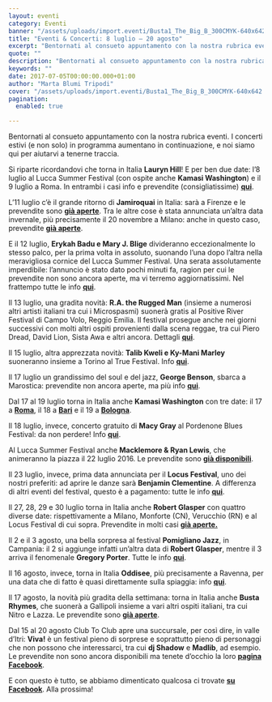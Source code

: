 ```yaml
---
layout: eventi
category: Eventi
banner: "/assets/uploads/import.eventi/Busta1_The_Big_B_300CMYK-640x642.jpg"
title: "Eventi & Concerti: 8 luglio – 20 agosto"
excerpt: "Bentornati al consueto appuntamento con la nostra rubrica eventi. I concerti estivi (e non solo) in programma aumentano in continuazione, e noi siamo qui per aiutarvi a tenerne traccia. Si riparte ricordandovi che torna in Italia Lauryn Hill! E per ben due date: l’8 luglio al Lucca Summer Festival (con ospite anche Kamasi Washington) e il 9 [&hellip"
quote: ""
description: "Bentornati al consueto appuntamento con la nostra rubrica eventi. I concerti estivi (e non solo) in programma aumentano in continuazione, e noi siamo qui per aiutarvi a tenerne traccia. Si riparte ricordandovi che torna in Italia Lauryn Hill! E per ben due date: l’8 luglio al Lucca Summer Festival (con ospite anche Kamasi Washington) e il 9 [&hellip"
keywords: ""
date: 2017-07-05T00:00:00.000+01:00
author: "Marta Blumi Tripodi"
cover: "/assets/uploads/import.eventi/Busta1_The_Big_B_300CMYK-640x642.jpg"
pagination:
  enabled: true

---
```


Bentornati al consueto appuntamento con la nostra rubrica eventi. I concerti estivi (e non solo) in programma aumentano in continuazione, e noi siamo qui per aiutarvi a tenerne traccia.

Si riparte ricordandovi che torna in Italia **Lauryn Hill**! E per ben due date: l’8 luglio al Lucca Summer Festival (con ospite anche **Kamasi Washington**) e il 9 luglio a Roma. In entrambi i casi info e prevendite (consigliatissime) [**qui**](http://dalessandroegalli.com/events/463/ms-lauryn-hill).

L’11 luglio c’è il grande ritorno di **Jamiroquai** in Italia: sarà a Firenze e le prevendite sono [**già aperte**](https://www.livenation.it/artist/jamiroquai-tickets). Tra le altre cose è stata annunciata un’altra data invernale, più precisamente il 20 novembre a Milano: anche in questo caso, prevendite [**già aperte**](http://www.ticketone.it/biglietti.html?affiliate=ITT&doc=artistPages%2Ftickets&fun=artist&action=tickets&erid=1824350&includeOnlybookable=false&xtmc=jamiroquai&xtnp=1&xtcr=1).

E il 12 luglio, **Erykah Badu e Mary J. Blige** divideranno eccezionalmente lo stesso palco, per la prima volta in assoluto, suonando l’una dopo l’altra nella meravigliosa cornice del Lucca Summer Festival. Una serata assolutamente imperdibile: l’annuncio è stato dato pochi minuti fa, ragion per cui le prevendite non sono ancora aperte, ma vi terremo aggiornatissimi. Nel frattempo tutte le info [**qui**](http://dalessandroegalli.com/events/461/erykah-badu-mary-jblige).

Il 13 luglio, una gradita novità: **R.A. the Rugged Man** (insieme a numerosi altri artisti italiani tra cui i Microspasmi) suonerà gratis al Positive River Festival di Campo Volo, Reggio Emilia. Il festival prosegue anche nei giorni successivi con molti altri ospiti provenienti dalla scena reggae, tra cui Piero Dread, David Lion, Sista Awa e altri ancora. Dettagli [**qui**](https://www.facebook.com/positiveriverfestival/).

Il 15 luglio, altra apprezzata novità: **Talib Kweli e Ky-Mani Marley** suoneranno insieme a Torino al True Festival. Info [**qui**](https://www.facebook.com/events/413535665698450/?acontext=%7B%22source%22%3A3%2C%22source%5Fnewsfeed%5Fstory%5Ftype%22%3A%22regular%22%2C%22action%5Fhistory%22%3A%22[%7B%5C%22surface%5C%22%3A%5C%22newsfeed%5C%22%2C%5C%22mechanism%5C%22%3A%5C%22feed%5Fstory%5C%22%2C%5C%22extra%5Fdata%5C%22%3A[]%7D]%22%2C%22has%5Fsource%22%3Atrue%7D&source=3&source%5Fnewsfeed%5Fstory%5Ftype=regular&action%5Fhistory=[%7B%22surface%22%3A%22newsfeed%22%2C%22mechanism%22%3A%22feed%5Fstory%22%2C%22extra%5Fdata%22%3A[]%7D]&has%5Fsource=1&fref=mentions).

Il 17 luglio un grandissimo del soul e del jazz, **George Benson**, sbarca a Marostica: prevendite non ancora aperte, ma più info [**qui**](http://dalessandroegalli.com/events/447/george-benson).

Dal 17 al 19 luglio torna in Italia anche **Kamasi Washington** con tre date: il 17 a [**Roma**](http://www.ticketone.it/), il 18 a [**Bari**](http://www.bookingshow.com/) e il 19 a [**Bologna**](http://www.mailticket.it/).

Il 18 luglio, invece, concerto gratuito di **Macy Gray** al Pordenone Blues Festival: da non perdere! Info [**qui**](http://dalessandroegalli.com/events/466/macy-gray).

Al Lucca Summer Festival anche **Macklemore & Ryan Lewis**, che animeranno la piazza il 22 luglio 2016\. Le prevendite sono [**già disponibili**](http://www.ticketone.it/macklemore-and-ryan-lewis-lucca-biglietti.html?affiliate=ITT&doc=artistPages%2Ftickets&fun=artist&action=tickets&key=1805316%249228159&jumpIn=yTix&kuid=466583&from=erdetaila).

Il 23 luglio, invece, prima data annunciata per il **Locus Festival**, uno dei nostri preferiti: ad aprire le danze sarà **Benjamin Clementine**. A differenza di altri eventi del festival, questo è a pagamento: tutte le info [**qui**](http://www.locusfestival.it/site/?p=2352).

Il 27, 28, 29 e 30 luglio torna in Italia anche **Robert Glasper** con quattro diverse date: rispettivamente a Milano, Monforte (CN), Verucchio (RN) e al Locus Festival di cui sopra. Prevendite in molti casi [**già aperte.**](http://www.ticketone.it/tickets.html?affiliate=IGA&doc=artistPages/tickets&fun=artist&action=tickets&includeOnlybookable=true&kuid=494818&xtor=SEC-303030332-GOO-[Robert%5FGlasper%5F-%5FSOLO]-[187020981817]-S-[robert%20glasper])

Il 2 e il 3 agosto, una bella sorpresa al festival **Pomigliano Jazz**, in Campania: il 2 si aggiunge infatti un’altra data di **Robert Glasper**, mentre il 3 arriva il fenomenale **Gregory Porter**. Tutte le info [**qui**](http://www.pomiglianojazz.com/gregory-porter-robert-glasper-ospiti-della-xxii-edizione-di-pomigliano-jazz-campania/).

Il 16 agosto, invece, torna in Italia **Oddisee**, più precisamente a Ravenna, per una data che di fatto è quasi direttamente sulla spiaggia: info [**qui**](https://www.facebook.com/events/262889210784932/?acontext=%7B%22ref%22%3A%223%22%2C%22ref%5Fnewsfeed%5Fstory%5Ftype%22%3A%22regular%22%2C%22feed%5Fstory%5Ftype%22%3A%22361%22%2C%22action%5Fhistory%22%3A%22null%22%7D).

Il 17 agosto, la novità più gradita della settimana: torna in Italia anche **Busta Rhymes**, che suonerà a Gallipoli insieme a vari altri ospiti italiani, tra cui Nitro e Lazza. Le prevendite sono [**già aperte**](http://www.ticketone.it/busta-rymes-nitro-moderup-biglietti-gallipoli.html?affiliate=ITT&doc=artistPages/tickets&fun=artist&action=tickets&key=1956108$9845641#eventInfo).

Dal 15 al 20 agosto Club To Club apre una succursale, per così dire, in valle d’Itri: **Viva!** è un festival pieno di sorprese e soprattutto pieno di personaggi che non possono che interessarci, tra cui **dj Shadow** e **Madlib**, ad esempio. Le prevendite non sono ancora disponibili ma tenete d’occhio la loro [**pagina Facebook**](https://www.facebook.com/clubtoclub/?fref=nf).

E con questo è tutto, se abbiamo dimenticato qualcosa ci trovate [**su Facebook**](https://www.facebook.com/hotmcmag). Alla prossima!